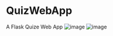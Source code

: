 # QuizWebApp
A Flask Quize Web App
![image](https://github.com/infosunnysingh/QuizWebApp/assets/79641266/3af4e4e7-2295-4eb5-8a4a-e16e11141257)
![image](https://github.com/infosunnysingh/QuizWebApp/assets/79641266/ae831822-d6df-4099-8121-9cca3134c117)


